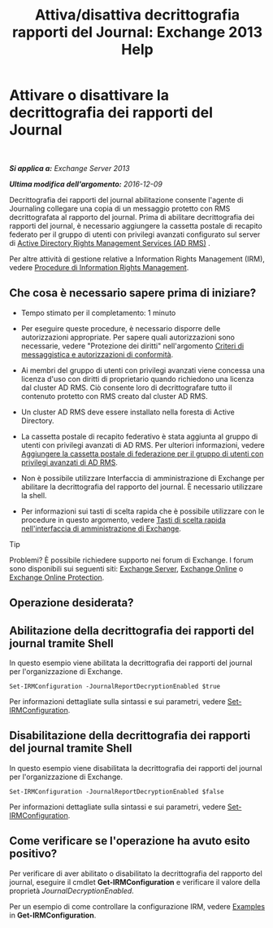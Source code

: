 ﻿---
title: 'Attiva/disattiva decrittografia rapporti del Journal: Exchange 2013 Help'
TOCTitle: Attivare o disattivare la decrittografia dei rapporti del Journal
ms:assetid: 1dedbe73-2c1a-4b14-8799-5091aaec7965
ms:mtpsurl: https://technet.microsoft.com/it-it/library/Dd638092(v=EXCHG.150)
ms:contentKeyID: 50480179
ms.date: 05/22/2018
mtps_version: v=EXCHG.150
ms.translationtype: MT
---

# Attivare o disattivare la decrittografia dei rapporti del Journal

 

_**Si applica a:** Exchange Server 2013_

_**Ultima modifica dell'argomento:** 2016-12-09_

Decrittografia dei rapporti del journal abilitazione consente l'agente di Journaling collegare una copia di un messaggio protetto con RMS decrittografata al rapporto del journal. Prima di abilitare decrittografia dei rapporti del journal, è necessario aggiungere la cassetta postale di recapito federato per il gruppo di utenti con privilegi avanzati configurato sul server di [Active Directory Rights Management Services (AD RMS)](https://technet.microsoft.com/en-us/library/hh831364.aspx) .

Per altre attività di gestione relative a Information Rights Management (IRM), vedere [Procedure di Information Rights Management](information-rights-management-procedures-exchange-2013-help.md).

## Che cosa è necessario sapere prima di iniziare?

  - Tempo stimato per il completamento: 1 minuto

  - Per eseguire queste procedure, è necessario disporre delle autorizzazioni appropriate. Per sapere quali autorizzazioni sono necessarie, vedere "Protezione dei diritti" nell'argomento [Criteri di messaggistica e autorizzazioni di conformità](messaging-policy-and-compliance-permissions-exchange-2013-help.md).

  - Ai membri del gruppo di utenti con privilegi avanzati viene concessa una licenza d'uso con diritti di proprietario quando richiedono una licenza dal cluster AD RMS. Ciò consente loro di decrittografare tutto il contenuto protetto con RMS creato dal cluster AD RMS.

  - Un cluster AD RMS deve essere installato nella foresta di Active Directory.

  - La cassetta postale di recapito federativo è stata aggiunta al gruppo di utenti con privilegi avanzati di AD RMS. Per ulteriori informazioni, vedere [Aggiungere la cassetta postale di federazione per il gruppo di utenti con privilegi avanzati di AD RMS](add-the-federation-mailbox-to-the-ad-rms-super-users-group-exchange-2013-help.md).

  - Non è possibile utilizzare Interfaccia di amministrazione di Exchange per abilitare la decrittografia del rapporto del journal. È necessario utilizzare la shell.

  - Per informazioni sui tasti di scelta rapida che è possibile utilizzare con le procedure in questo argomento, vedere [Tasti di scelta rapida nell'interfaccia di amministrazione di Exchange](keyboard-shortcuts-in-the-exchange-admin-center-exchange-online-protection-help.md).


> [!TIP]
> Problemi? È possibile richiedere supporto nei forum di Exchange. I forum sono disponibili sui seguenti siti: <A href="https://go.microsoft.com/fwlink/p/?linkid=60612">Exchange Server</A>, <A href="https://go.microsoft.com/fwlink/p/?linkid=267542">Exchange Online</A> o <A href="https://go.microsoft.com/fwlink/p/?linkid=285351">Exchange Online Protection</A>.



## Operazione desiderata?

## Abilitazione della decrittografia dei rapporti del journal tramite Shell

In questo esempio viene abilitata la decrittografia dei rapporti del journal per l'organizzazione di Exchange.

    Set-IRMConfiguration -JournalReportDecryptionEnabled $true

Per informazioni dettagliate sulla sintassi e sui parametri, vedere [Set-IRMConfiguration](https://technet.microsoft.com/it-it/library/dd979792\(v=exchg.150\)).

## Disabilitazione della decrittografia dei rapporti del journal tramite Shell

In questo esempio viene disabilitata la decrittografia dei rapporti del journal per l'organizzazione di Exchange.

    Set-IRMConfiguration -JournalReportDecryptionEnabled $false

Per informazioni dettagliate sulla sintassi e sui parametri, vedere [Set-IRMConfiguration](https://technet.microsoft.com/it-it/library/dd979792\(v=exchg.150\)).

## Come verificare se l'operazione ha avuto esito positivo?

Per verificare di aver abilitato o disabilitato la decrittografia del rapporto del journal, eseguire il cmdlet **Get-IRMConfiguration** e verificare il valore della proprietà *JournalDecryptionEnabled*.

Per un esempio di come controllare la configurazione IRM, vedere [Examples](https://technet.microsoft.com/it-it/e1821219-fe18-4642-a9c2-58eb0aadd61a\(exchg.150\)#examples) in **Get-IRMConfiguration**.

